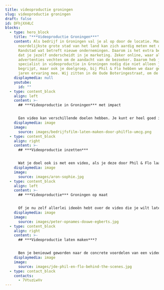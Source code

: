 ```yaml
---
title: videoproductie groningen
slug: videoproductie groningen
draft: false
id: DFhjXX4LC
blocks:
  - type: hero_block
    title: "***Videoproductie Groningen***"
    content: Als bedrijf in Groningen val je al op door de locatie. Maar deze
      noordelijkste grote stad van het land kan zich aardig meten met de
      Randstad wat betreft nieuwe ondernemingen. Daarom is het extra belangrijk
      dat je jezelf onderscheidt in je marketing. Zeker online, waar allerlei
      advertenties vechten om de aandacht van de bezoeker. Daarom heb je een
      specialist in videoproductie in Groningen nodig die niet alleen jou
      begrijpt, maar ook je doelgroep, bij Phil & Flo hebben we daar gelukkig
      jaren ervaring mee. Wij zitten in de Oude Boteringestraat, om de hoek dus.
    displaymedia: null
    youtube:
      id: ""
  - type: content_block
    align: left
    content: >-
      ## ***Videoproductie in Groningen*** met impact


      Een video kan verschillende doelen hebben. Je kunt er heel goed iets mee uitleggen, maar ook mensen informeren of overtuigen. Dat komt door het verhalende karakter en door de aansprekende elementen: bewegend beeld en geluid. Met sfeervolle camerabeelden, creatieve animaties en een prettig achtergrondmuziekje zal je doelgroep met plezier kijken naar jouw video.
    displaymedia: image
    image:
      source: images/bedrijfsfilm-laten-maken-door-philflo-umcg.png
  - type: content_block
    align: right
    content: >-
      ## ***Videoproductie inzetten***


      Wat je doel ook is met een video, als je deze door Phil & Flo laat produceren, ben je verzekerd van een eindresultaat van topkwaliteit. Deze kun je op allerlei manieren gebruiken: plaats een bedrijfsfilm bijvoorbeeld op een vaste plaats op je website, zodat potentiële klanten en/of werknemers hier altijd kennis met je kunnen maken. Of werk aan een uitgekiende marketingstrategie op social media met speciaal gemaakte productfilmpjes. Wat je ook doet, wij helpen je van begin tot eind.
    displaymedia: image
    image:
      source: images/aron-sophie.jpg
  - type: content_block
    align: left
    content: >-
      ## ***Videoproductie*** Groningen op maat


      Of je nu zelf allerlei ideeën hebt over de video die je wilt laten maken, of het concept liever door ons wilt laten uitdenken: bij Phil & Flo staan we voor je klaar. Wij begeleiden je bij alle stappen, van eerste conceptontwikkeling tot het inzetten van je video in marketingcampagnes. We hebben namelijk ook het nodige verstand (sinds 2009, toen nog onder de naam FreshTV ;) ) van online strategieën. Zo voorkomen we dat je doelgroep de boodschap mist. Kom gerust langs op ons kantoor in de Oude Boteringestraat 71, voor videoproductie in Groningen om kennis te maken.
    displaymedia: image
    image:
      source: images/peter-opnames-douwe-egberts.jpg
  - type: content_block
    align: right
    content: >-
      ## ***Videoproductie laten maken***?


      Ben je benieuwd geworden naar de concrete voordelen van een videoproductie? Wij vertellen je er graag alles over in een persoonlijk gesprek. Of wil je graag meer weten over de mogelijkheden en kansen van videomarketing? Ook daarvoor ben je bij ons aan het juiste adres. We hebben ruime ervaring met het maken van animaties, bedrijfsfilms, video’s voor employer branding en explanimations, om maar eens wat te noemen. Leer ons kennen en kijk wat we voor je kunnen betekenen!
    displaymedia: image
    image:
      source: images/jde-phil-en-flo-behind-the-scenes.jpg
  - type: contact_block
    contacts:
      - 7VtuzLwVv
---
```

